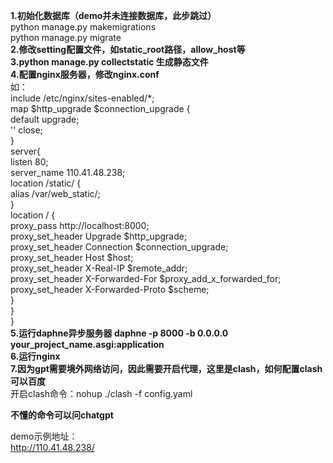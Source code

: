 **1.初始化数据库（demo并未连接数据库，此步跳过）**  
python manage.py makemigrations  
python manage.py migrate  
**2.修改setting配置文件，如static_root路径，allow_host等**  
**3.python manage.py collectstatic 生成静态文件**  
**4.配置nginx服务器，修改nginx.conf**  
如：  
	include /etc/nginx/sites-enabled/*;  
	    map $http_upgrade $connection_upgrade {  
        default upgrade;  
        '' close;  
    }  
	server{  
	listen 80;  
	server_name 110.41.48.238;  
	location /static/ {  
	    alias /var/web_static/;  
	}  
	location / {  
	proxy_pass http://localhost:8000;  
	            proxy_set_header Upgrade $http_upgrade;  
            proxy_set_header Connection $connection_upgrade;  
            proxy_set_header Host $host;  
            proxy_set_header X-Real-IP $remote_addr;  
            proxy_set_header X-Forwarded-For $proxy_add_x_forwarded_for;  
            proxy_set_header X-Forwarded-Proto $scheme;  
	}  
	}  
}  
**5.运行daphne异步服务器 daphne -p 8000 -b 0.0.0.0 your_project_name.asgi:application**  
**6.运行nginx**  
**7.因为gpt需要境外网络访问，因此需要开启代理，这里是clash，如何配置clash可以百度**  
开启clash命令：nohup ./clash -f config.yaml  
  
__不懂的命令可以问chatgpt__  
  
demo示例地址：  
http://110.41.48.238/  
